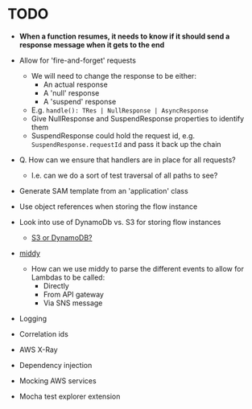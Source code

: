 # TODO

* __When a function resumes, it needs to know if it should send a response message when it gets to the end__

* Allow for 'fire-and-forget' requests
  * We will need to change the response to be either:
    * An actual response
    * A 'null' response
    * A 'suspend' response
  * E.g. `handle(): TRes | NullResponse | AsyncResponse`
  * Give NullResponse and SuspendResponse properties to identify them
  * SuspendResponse could hold the request id, e.g. `SuspendResponse.requestId` and pass it back up the chain

* Q. How can we ensure that handlers are in place for all requests?
  * I.e. can we do a sort of test traversal of all paths to see?

* Generate SAM template from an 'application' class
* Use object references when storing the flow instance
* Look into use of DynamoDb vs. S3 for storing flow instances
  * [S3 or DynamoDB?](https://serverless.pub/s3-or-dynamodb/)
* [middy](https://middy.js.org/)
  * How can we use middy to parse the different events to allow for Lambdas to be called:
    * Directly
    * From API gateway
    * Via SNS message
* Logging
* Correlation ids
* AWS X-Ray
* Dependency injection
* Mocking AWS services
* Mocha test explorer extension
